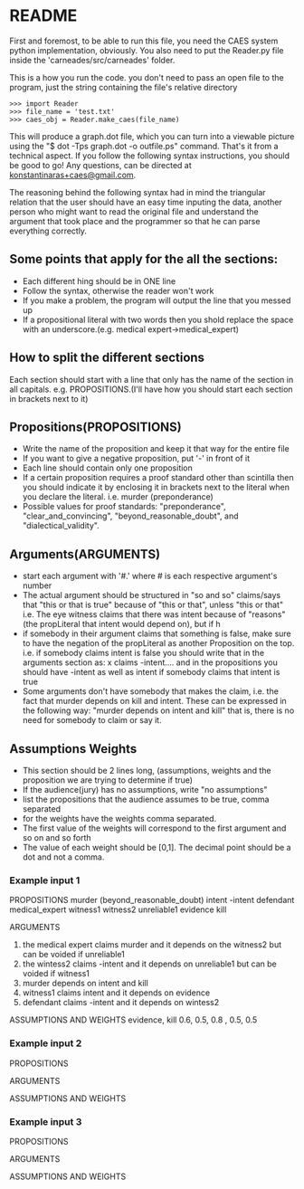 # README

First and foremost, to be able to run this file, you need the CAES system python implementation, obviously. You also need to put the Reader.py file inside the 'carneades/src/carneades' folder.

This is a how you run the code. you don't need to pass an open file to the program, just the string containing the file's relative directory

    >>> import Reader
    >>> file_name = 'test.txt'
    >>> caes_obj = Reader.make_caes(file_name)

This will produce a graph.dot file, which you can turn into a viewable picture using the "$ dot -Tps graph.dot -o outfile.ps" command.
That's it from a technical aspect. If you follow the following syntax instructions, you should be good to go! Any questions, can be directed at konstantinaras+caes@gmail.com.

The reasoning behind the following syntax had in mind the triangular relation that the user should have an easy time inputing the data, another person who might want to read the original file and
understand the argument that took place and the programmer so that he can parse everything correctly.


## Some points that apply for the all the sections:

 - Each different hing should be in ONE line
 - Follow the syntax, otherwise the reader won't work
 - If you make a problem, the program will output the line that you messed up
 - If a propositional literal with two words then you shold replace the space
    with an underscore.(e.g. medical expert->medical_expert)

## How to split the different sections

Each section should start with a line that only has the name of the section in all capitals.
e.g. PROPOSITIONS.(I'll have how you should start each section in brackets next to it)

## Propositions(PROPOSITIONS)

 - Write the name of the proposition and keep it that way for the entire file
 - If you want to give a negative proposition, put '-' in front of it
 - Each line should contain only one proposition
 - If a certain proposition requires a proof standard other than scintilla then
    you should indicate it by enclosing it in brackets next to the literal when
    you declare the literal. i.e. murder (preponderance)
 - Possible values for proof standards: "preponderance", "clear_and_convincing",
    "beyond_reasonable_doubt", and "dialectical_validity".

## Arguments(ARGUMENTS)

 - start each argument with '#.' where # is each respective argument's number
 - The actual argument should be structured in "so and so" claims/says that
    "this or that is true" because of "this or that", unless "this or that"
 i.e. The eye witness claims that there was intent because of "reasons" (the propLiteral that intent would depend on), but if h
 - if somebody in their argument claims that something is false, make sure to have
    the negation of the propLiteral as another Proposition on the top.
    i.e. if somebody claims intent is false you should write that in the arguments
    section as: x claims -intent....
    and in the propositions you should have -intent as well as intent if somebody claims
    that intent is true
 - Some arguments don't have somebody that makes the claim, i.e. the fact that murder
    depends on kill and intent. These can be expressed in the following way: "murder depends on intent and kill"
    that is, there is no need for somebody to claim or say it.

## Assumptions Weights
- This section should be 2 lines long, (assumptions, weights and the proposition we are trying to determine if true)
- If the audience(jury) has no assumptions, write "no assumptions"
- list the propositions that the audience assumes to be true, comma separated
- for the weights have the weights comma separated.
- The first value of the weights will correspond to the first argument and so on and so forth
- The value of each weight should be [0,1]. The decimal point should be a dot and not a comma.


### Example input 1

PROPOSITIONS
murder (beyond_reasonable_doubt)
intent
-intent
defendant
medical_expert
witness1
witness2
unreliable1
evidence
kill

ARGUMENTS
1. the medical expert claims murder and it depends on the witness2 but can be voided if unreliable1
2. the wintess2 claims -intent and it depends on unreliable1 but can be voided if witness1
3. murder depends on intent and kill
4. witness1 claims intent and it depends on evidence
5. defendant claims -intent and it depends on wintess2

ASSUMPTIONS AND WEIGHTS
evidence, kill
0.6, 0.5, 0.8 , 0.5, 0.5

### Example input 2
PROPOSITIONS

ARGUMENTS

ASSUMPTIONS AND WEIGHTS

### Example input 3
PROPOSITIONS

ARGUMENTS

ASSUMPTIONS AND WEIGHTS
